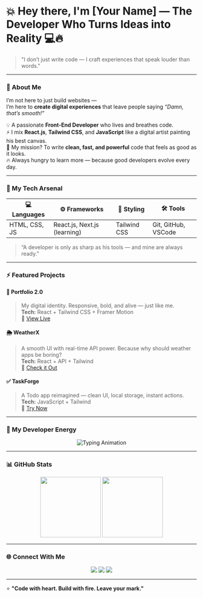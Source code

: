 # 💥 Hey there, I'm [Your Name] — The Developer Who Turns Ideas into Reality 💻🔥  

> "I don’t just write code — I craft experiences that speak louder than words."

---

### 🚀 About Me
I’m not here to just build websites —  
I’m here to **create digital experiences** that leave people saying *“Damn, that’s smooth!”*  

💡 A passionate **Front-End Developer** who lives and breathes code.  
⚡ I mix **React.js**, **Tailwind CSS**, and **JavaScript** like a digital artist painting his best canvas.  
🎯 My mission? To write **clean, fast, and powerful** code that feels as good as it looks.  
🔥 Always hungry to learn more — because good developers evolve every day.

---

### 🧠 My Tech Arsenal
| 💻 Languages | ⚙️ Frameworks | 🎨 Styling | 🛠 Tools |
|--------------|---------------|-------------|----------|
| HTML, CSS, JS | React.js, Next.js (learning) | Tailwind CSS | Git, GitHub, VSCode |

> “A developer is only as sharp as his tools — and mine are always ready.”

---

### ⚡ Featured Projects
#### 🧠 **Portfolio 2.0**
> My digital identity. Responsive, bold, and alive — just like me.  
**Tech:** React + Tailwind CSS + Framer Motion  
🔗 [View Live](#)

#### 🌦 **WeatherX**
> A smooth UI with real-time API power. Because why should weather apps be boring?  
**Tech:** React + API + Tailwind  
🔗 [Check it Out](#)

#### ✅ **TaskForge**
> A Todo app reimagined — clean UI, local storage, instant actions.  
**Tech:** JavaScript + Tailwind  
🔗 [Try Now](#)

---

### 🩵 My Developer Energy
<p align="center">
  <img src="https://readme-typing-svg.demolab.com?font=Fira+Code&size=24&pause=1000&color=38BDF8&center=true&vCenter=true&width=500&lines=I+code+with+passion.;I+build+with+purpose.;I+learn+with+fire.🔥;I+create+the+future.🚀" alt="Typing Animation" />
</p>

---

### 📊 GitHub Stats
<p align="center">
  <img height="160em" src="https://github-readme-stats.vercel.app/api?username=YOUR_GITHUB_USERNAME&show_icons=true&theme=radical&hide_border=true&count_private=true" />
  <img height="160em" src="https://github-readme-streak-stats.herokuapp.com/?user=YOUR_GITHUB_USERNAME&theme=radical&hide_border=true" />
</p>

---

### 🌐 Connect With Me
<p align="center">
  <a href="https://linkedin.com/in/YOUR_LINKEDIN"><img src="https://img.shields.io/badge/LinkedIn-0077B5?style=for-the-badge&logo=linkedin" /></a>
  <a href="https://YOUR_PORTFOLIO_URL"><img src="https://img.shields.io/badge/Portfolio-000000?style=for-the-badge&logo=vercel" /></a>
  <a href="mailto:YOUR_EMAIL"><img src="https://img.shields.io/badge/Email-D14836?style=for-the-badge&logo=gmail" /></a>
</p>

---

⭐ **"Code with heart. Build with fire. Leave your mark."**  
